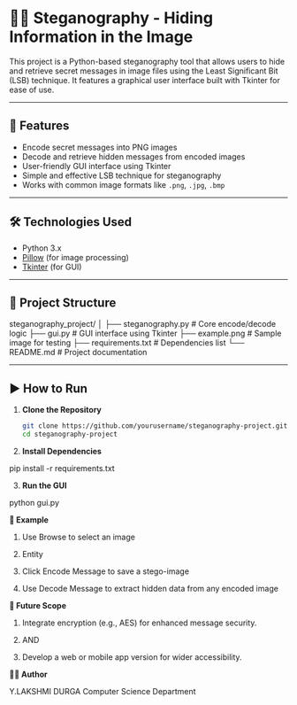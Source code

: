 # 🕵️‍♂️ Steganography - Hiding Information in the Image

This project is a Python-based steganography tool that allows users to hide and retrieve secret messages in image files using the Least Significant Bit (LSB) technique. It features a graphical user interface built with Tkinter for ease of use.

---

## 📌 Features

- Encode secret messages into PNG images
- Decode and retrieve hidden messages from encoded images
- User-friendly GUI interface using Tkinter
- Simple and effective LSB technique for steganography
- Works with common image formats like `.png`, `.jpg`, `.bmp`

---

## 🛠️ Technologies Used

- Python 3.x
- [Pillow](https://pillow.readthedocs.io/) (for image processing)
- [Tkinter](https://docs.python.org/3/library/tkinter.html) (for GUI)

---

## 📂 Project Structure

steganography_project/
│
├── steganography.py # Core encode/decode logic
├── gui.py # GUI interface using Tkinter
├── example.png # Sample image for testing
├── requirements.txt # Dependencies list
└── README.md # Project documentation

---

## ▶️ How to Run

1. **Clone the Repository**
   ```bash
   git clone https://github.com/yourusername/steganography-project.git
   cd steganography-project
   
2. **Install Dependencies**

pip install -r requirements.txt

3. **Run the GUI**

python gui.py

**🧪 Example**
1. Use Browse to select an image

2. Entity

3. Click Encode Message to save a stego-image

4. Use Decode Message to extract hidden data from any encoded image


**🔮 Future Scope**

1. Integrate encryption (e.g., AES) for enhanced message security.

2. AND

3. Develop a web or mobile app version for wider accessibility.


**👨‍💻 Author**

Y.LAKSHMI DURGA
Computer Science Department


